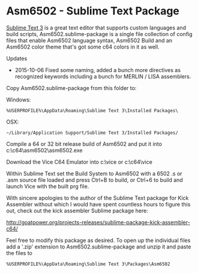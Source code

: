 # Asm6502 - Sublime Text Package[Sublime Text 3](http://www.sublimetext.com/3) is a great text editor that supports custom languages and build scripts, Asm6502.sublime-package is a single file collection of config files that enable Asm6502 language syntax, Asm6502 Build and an Asm6502 color theme that's got some c64 colors in it as well.Updates* 2015-10-06 Fixed some naming, added a bunch more directives as recognized keywords including a bunch for MERLIN / LISA assemblers.Copy Asm6502.sublime-package from this folder to:Windows: ```%USERPROFILE%\AppData\Roaming\Sublime Text 3\Installed Packages\```OSX:```~/Library/Application Support/Sublime Text 3/Installed Packages/```Compile a 64 or 32 bit release build of Asm6502 and put it into c:\c64\asm6502\asm6502.exeDownload the Vice C64 Emulator into c:\vice or c:\c64\viceWithin Sublime Text set the Build System to Asm6502 with a 6502 .s or .asm source file loaded and press Ctrl+B to build, or Ctrl+6 to build and launch Vice with the built prg file.With sincere apologies to the author of the Sublime Text package for Kick Assembler without which I would have spent countless hours to figure this out, check out the kick assembler Sublime package here:http://goatpower.org/projects-releases/sublime-package-kick-assembler-c64/Feel free to modify this package as desired. To open up the individual files add a '.zip' extension to Asm6502.sublime-package and unzip it and paste the files to```%USERPROFILE%\AppData\Roaming\Sublime Text 3\Packages\Asm6502```